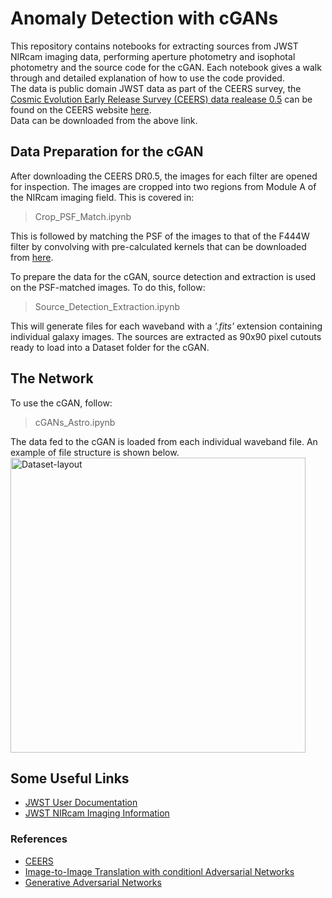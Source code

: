 # Anomaly Detection with cGANs
This repository contains notebooks for extracting sources from JWST NIRcam imaging data, performing aperture photometry and isophotal photometry and the source code for the cGAN. Each notebook gives a walk through and detailed explanation of how to use the code provided.
\
The data is public domain JWST data as part of the CEERS survey, the [Cosmic Evolution Early Release Survey (CEERS) data realease 0.5](https://ceers.github.io) can be found on the CEERS website [here](https://ceers.github.io/dr05.html). 
\
Data can be downloaded from the above link.

## Data Preparation for the cGAN
After downloading the CEERS DR0.5, the images for each filter are opened for inspection. The images are cropped into two regions from Module A of the NIRcam imaging field. This is covered in:

> Crop_PSF_Match.ipynb

This is followed by matching the PSF of the images to that of the F444W filter by convolving with pre-calculated kernels that can be downloaded from [here](https://www.astro.princeton.edu/~draine/Kernels/Kernels_JWST/Kernels_fits_Files/Hi_Resolution/).

To prepare the data for the cGAN, source detection and extraction is used on the PSF-matched images. To do this, follow:

> Source_Detection_Extraction.ipynb

This will generate files for each waveband with a *'.fits'* extension containing individual galaxy images. The sources are extracted as 90x90 pixel cutouts ready to load into a Dataset folder for the cGAN.

## The Network
To use the cGAN, follow:

> cGANs_Astro.ipynb

The data fed to the cGAN is loaded from each individual waveband file. An example of file structure is shown below.
\
<img width="472" alt="Dataset-layout" src="https://github.com/RubyPC/cGANs_in_astronomy/assets/106536925/99a173b6-2802-4867-bc4d-2755acb77dfb">


## Some Useful Links
* [JWST User Documentation](https://jwst-docs.stsci.edu/)
* [JWST NIRcam Imaging Information](https://jwst-docs.stsci.edu/jwst-near-infrared-camera)

### References
* [CEERS](https://ceers.github.io)
* [Image-to-Image Translation with conditionl Adversarial Networks](https://doi.org/10.48550/arXiv.1611.07004)
* [Generative Adversarial Networks](https://doi.org/10.48550/arXiv.1406.2661)
